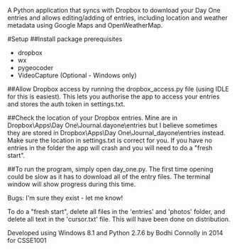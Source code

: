 A Python application that syncs with Dropbox to download your Day One entries and allows editing/adding of entries, including location and weather metadata using Google Maps and OpenWeatherMap.

#Setup
##Install package prerequisites

  - dropbox
  - wx
  - pygeocoder
  - VideoCapture (Optional - Windows only)

##Allow Dropbox access by running the dropbox_access.py file (using IDLE for this is easiest). This lets you authorise the app to access your entries and stores the auth token in settings.txt. 

##Check the location of your Dropbox entries. Mine are in Dropbox\Apps\Day One\Journal.dayone\entries but I believe sometimes they are stored in Dropbox\Apps\Day One\Journal_dayone\entries instead. 
Make sure the location in settings.txt is correct for you. If you have no entries in the folder the app will crash and you will need to do a "fresh start".

##To run the program, simply open day_one.py. The first time opening could be slow as it has to download all of the entry files. The terminal window will show progress during this time.

Bugs: I'm sure they exist - let me know!

To do a "fresh start", delete all files in the 'entries' 
and 'photos' folder, and delete all text in the 'cursor.txt' 
file. This will have been done on distribution.

Developed using Windows 8.1 and Python 2.7.6
by Bodhi Connolly in 2014 for CSSE1001

